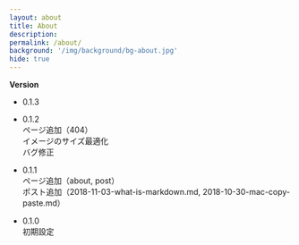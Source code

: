 ```yaml
---
layout: about
title: About
description: 
permalink: /about/
background: '/img/background/bg-about.jpg'
hide: true
---
```


**Version**  
- 0.1.3
  
- 0.1.2  
ページ追加（404）  
イメージのサイズ最適化  
バグ修正  
- 0.1.1  
ページ追加（about, post）  
ポスト追加（2018-11-03-what-is-markdown.md, 2018-10-30-mac-copy-paste.md）  
- 0.1.0  
初期設定

